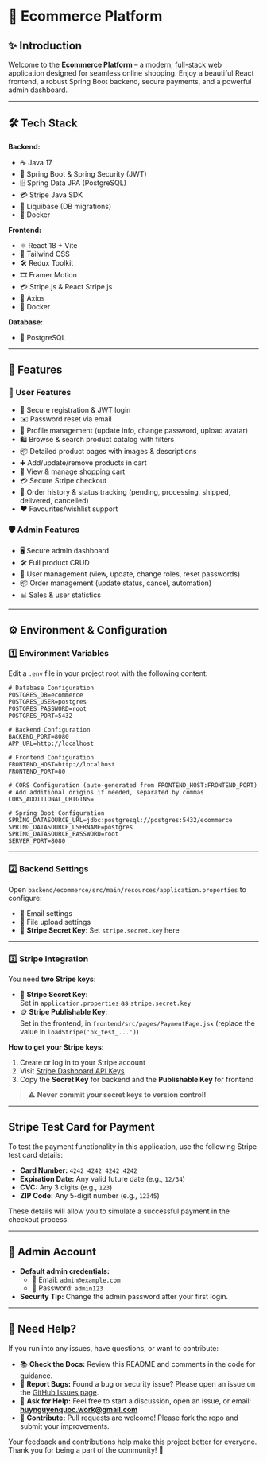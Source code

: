 # 🛒 Ecommerce Platform

## ✨ Introduction

Welcome to the **Ecommerce Platform** – a modern, full-stack web application designed for seamless online shopping. Enjoy a beautiful React frontend, a robust Spring Boot backend, secure payments, and a powerful admin dashboard.

---

## 🛠️ Tech Stack

**Backend:**
- ☕ Java 17
- 🚀 Spring Boot & Spring Security (JWT)
- 🗄️ Spring Data JPA (PostgreSQL)
- 💳 Stripe Java SDK
- 🐘 Liquibase (DB migrations)
- 🐳 Docker

**Frontend:**
- ⚛️ React 18 + Vite
- 🎨 Tailwind CSS
- 🛠️ Redux Toolkit
- 🎞️ Framer Motion
- 💳 Stripe.js & React Stripe.js
- 🔗 Axios
- 🐳 Docker

**Database:**
- 🐘 PostgreSQL

---

## 🌟 Features

### 👤 User Features
- 🔐 Secure registration & JWT login
- ✉️ Password reset via email
- 📝 Profile management (update info, change password, upload avatar)
- 🛍️ Browse & search product catalog with filters
- 📦 Detailed product pages with images & descriptions
- ➕ Add/update/remove products in cart
- 🛒 View & manage shopping cart
- 💳 Secure Stripe checkout
- 📜 Order history & status tracking (pending, processing, shipped, delivered, cancelled)
- ❤️ Favourites/wishlist support

### 🛡️ Admin Features
- 🖥️ Secure admin dashboard
- 🛠️ Full product CRUD
- 👥 User management (view, update, change roles, reset passwords)
- 📦 Order management (update status, cancel, automation)
- 📊 Sales & user statistics

---

## ⚙️ Environment & Configuration

### 1️⃣ Environment Variables

Edit a `.env` file in your project root with the following content:

```env
# Database Configuration
POSTGRES_DB=ecommerce
POSTGRES_USER=postgres
POSTGRES_PASSWORD=root
POSTGRES_PORT=5432

# Backend Configuration
BACKEND_PORT=8080
APP_URL=http://localhost

# Frontend Configuration
FRONTEND_HOST=http://localhost
FRONTEND_PORT=80

# CORS Configuration (auto-generated from FRONTEND_HOST:FRONTEND_PORT)
# Add additional origins if needed, separated by commas
CORS_ADDITIONAL_ORIGINS=

# Spring Boot Configuration
SPRING_DATASOURCE_URL=jdbc:postgresql://postgres:5432/ecommerce
SPRING_DATASOURCE_USERNAME=postgres
SPRING_DATASOURCE_PASSWORD=root
SERVER_PORT=8080
```

---

### 2️⃣ Backend Settings

Open `backend/ecommerce/src/main/resources/application.properties` to configure:
- 📧 Email settings
- 📁 File upload settings
- 🔑 **Stripe Secret Key**: Set `stripe.secret.key` here

---

### 3️⃣ Stripe Integration

You need **two Stripe keys**:

- 🔑 **Stripe Secret Key**:  
  Set in `application.properties` as `stripe.secret.key`
- 🪙 **Stripe Publishable Key**:  
  Set in the frontend, in `frontend/src/pages/PaymentPage.jsx` (replace the value in `loadStripe('pk_test_...')`)

**How to get your Stripe keys:**
1. Create or log in to your Stripe account
2. Visit [Stripe Dashboard API Keys](https://dashboard.stripe.com/test/apikeys)
3. Copy the **Secret Key** for backend and the **Publishable Key** for frontend

> ⚠️ **Never commit your secret keys to version control!**

---

## Stripe Test Card for Payment

To test the payment functionality in this application, use the following Stripe test card details:

- **Card Number:** `4242 4242 4242 4242`
- **Expiration Date:** Any valid future date (e.g., `12/34`)
- **CVC:** Any 3 digits (e.g., `123`)
- **ZIP Code:** Any 5-digit number (e.g., `12345`)

These details will allow you to simulate a successful payment in the checkout process.

---

## 👑 Admin Account

- **Default admin credentials:**
  - 📧 Email: `admin@example.com`
  - 🔑 Password: `admin123`
- **Security Tip:** Change the admin password after your first login.

---

## 🙋 Need Help?

If you run into any issues, have questions, or want to contribute:

- 📚 **Check the Docs:** Review this README and comments in the code for guidance.
- 🐞 **Report Bugs:** Found a bug or security issue? Please open an issue on the [GitHub Issues page](https://github.com/hfakeeeeee/Ecommerce/issues).
- 💬 **Ask for Help:** Feel free to start a discussion, open an issue, or email: **huynguyenquoc.work@gmail.com**
- 🤝 **Contribute:** Pull requests are welcome! Please fork the repo and submit your improvements.

Your feedback and contributions help make this project better for everyone. Thank you for being a part of the community! 🚀 